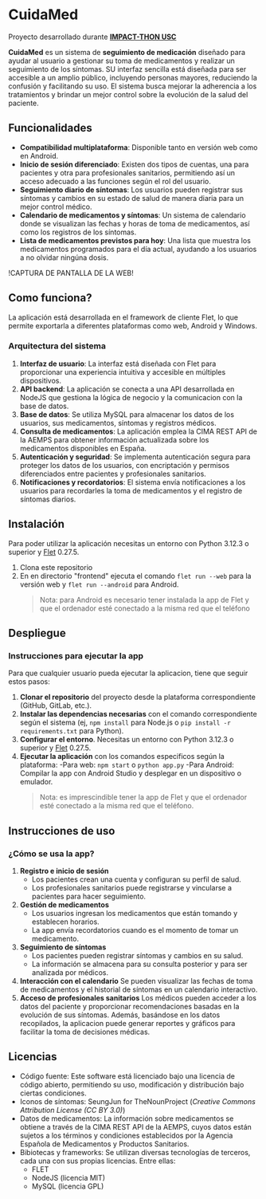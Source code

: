 # CuidaMed
Proyecto desarrollado durante **[IMPACT-THON USC](https://pasoinfousc.com/hackathon.html)**

**CuidaMed** es un sistema de **seguimiento de medicación** diseñado para ayudar al usuario a gestionar su toma de medicamentos y realizar un seguimiento de los síntomas. SU interfaz sencilla está diseñada para ser accesible a un amplio público, incluyendo personas mayores, reduciendo la confusión y facilitando su uso. El sistema busca mejorar la adherencia a los tratamientos y brindar un mejor control sobre la evolución de la salud del paciente.

## Funcionalidades
+ **Compatibilidad multiplataforma**: Disponible tanto en versión web como en Android.
+ **Inicio de sesión diferenciado**: Existen dos tipos de cuentas, una para pacientes y otra para profesionales sanitarios, permitiendo así un acceso adecuado a las funciones según el rol del usuario.
+ **Seguimiento diario de síntomas**: Los usuarios pueden registrar sus síntomas y cambios en su estado de salud de manera diaria para un mejor control médico.
+ **Calendario de medicamentos y síntomas**: Un sistema de calendario donde se visualizan las fechas y horas de toma de medicamentos, así como los registros de los síntomas.
+ **Lista de medicamentos previstos para hoy**: Una lista que muestra los medicamentos programados para el día actual, ayudando a los usuarios a no olvidar ningúna dosis.

!CAPTURA DE PANTALLA DE LA WEB!

## Como funciona?
La aplicación está desarrollada en el framework de cliente Flet, lo que permite exportarla a diferentes plataformas como web, Android y Windows.
### Arquitectura del sistema
1. **Interfaz de usuario**: La interfaz está diseñada con Flet para proporcionar una experiencia intuitiva y accesible en múltiples dispositivos.
2. **API backend**: La aplicación se conecta a una API desarrollada en NodeJS que gestiona la lógica de negocio y la comunicacion con la base de datos.
3. **Base de datos**: Se utiliza MySQL para almacenar los datos de los usuarios, sus medicamentos, síntomas y registros médicos.
4. **Consulta de medicamentos**: La aplicación emplea la CIMA REST API de la AEMPS para obtener información actualizada sobre los medicamentos disponibles en España.
5. **Autenticación y seguridad**: Se implementa autenticación segura para proteger los datos de los usuarios, con encriptación y permisos diferenciados entre pacientes y profesionales sanitarios.
6. **Notificaciones y recordatorios**: El sistema envía notificaciones a los usuarios para recordarles la toma de medicamentos y el registro de síntomas diarios.

## Instalación
Para poder utilizar la aplicación necesitas un entorno con Python 3.12.3 o superior y [Flet](https://flet.dev/) 0.27.5.
1. Clona este repositorio
2. En en directorio "frontend" ejecuta el comando `flet run --web` para la versión web y `flet run --android` para Android.
   > Nota: para Android es necesario tener instalada la app de Flet y que el ordenador esté conectado a la misma red que el teléfono

## Despliegue
### Instrucciones para ejecutar la app
Para que cualquier usuario pueda ejecutar la aplicacion, tiene que seguir estos pasos:
1. **Clonar el repositorio** del proyecto desde la plataforma correspondiente (GitHub, GitLab, etc.).
2. **Instalar las dependencias necesarias** con el comando correspondiente según el sistema (ej, `npm install` para Node.js o `pip install -r requirements.txt` para Python).
3. **Configurar el entorno**. Necesitas un entorno con Python 3.12.3 o superior y [Flet](https://flet.dev/) 0.27.5.
4. **Ejecutar la aplicación** con los comandos especificos según la plataforma:
   -Para web: `npm start` o `python app.py`
   -Para Android: Compilar la app con Android Studio y desplegar en un dispositivo o emulador.
      >Nota: es imprescindible tener la app de Flet y que el ordenador esté conectado a la misma red que el teléfono.

## Instrucciones de uso
### ¿Cómo se usa la app?
1. **Registro e inicio de sesión**
   + Los pacientes crean una cuenta y configuran su perfil de salud.
   + Los profesionales sanitarios puede registrarse y vincularse a pacientes para hacer seguimiento.
2. **Gestión de medicamentos**
    + Los usuarios ingresan los medicamentos que están tomando y establecen horarios.
    + La app envía recordatorios cuando es el momento de tomar un medicamento.
3. **Seguimiento de síntomas**
   + Los pacientes pueden registrar síntomas y cambios en su salud.
   + La información se almacena para su consulta posterior y para ser analizada por médicos.
4. **Interacción con el calendario**
   Se pueden visualizar las fechas de toma de medicamentos y el historial de síntomas en un calendario interactivo.
5. **Acceso de profesionales sanitarios**
   Los médicos pueden acceder a los datos del paciente y proporcionar recomendaciones basadas en la evolución de sus síntomas. Además, basándose en los datos recopilados, la aplicacion puede generar reportes y gráficos para facilitar la toma de decisiones médicas.
   
## Licencias
+ Código fuente: Este software está licenciado bajo una licencia de código abierto, permitiendo su uso, modificación y distribución bajo ciertas condiciones.
+ Iconos de síntomas: SeungJun for TheNounProject (_Creative Commons Attribution License (CC BY 3.0)_)
+ Datos de medicamentos: La información sobre medicamentos se obtiene a través de la CIMA REST API de la AEMPS, cuyos datos están sujetos a los términos y condiciones establecidos por la Agencia Española de Medicamentos y Productos Sanitarios.
+ Bibiotecas y frameworks: Se utilizan diversas tecnologías de terceros, cada una con sus propias licencias. Entre ellas:
     + FLET
     + NodeJS (licencia MIT)
     + MySQL (licencia GPL)

